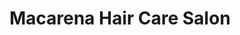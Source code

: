 ---
title: "Macarena Hair Care Salon"
url: /indianapolis/macarena-hair-care-salon/
shop: Friseur
---